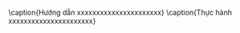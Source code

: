<!-- 4.1 làm như video -->
 



\caption{Hướng dẫn xxxxxxxxxxxxxxxxxxxxxx}
\caption{Thực hành xxxxxxxxxxxxxxxxxxxxxx}
